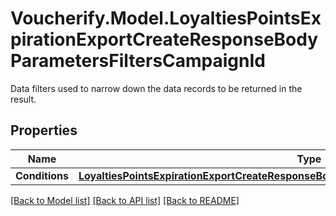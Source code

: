 # Voucherify.Model.LoyaltiesPointsExpirationExportCreateResponseBodyParametersFiltersCampaignId
Data filters used to narrow down the data records to be returned in the result.

## Properties

Name | Type | Description | Notes
------------ | ------------- | ------------- | -------------
**Conditions** | [**LoyaltiesPointsExpirationExportCreateResponseBodyParametersFiltersCampaignIdConditions**](LoyaltiesPointsExpirationExportCreateResponseBodyParametersFiltersCampaignIdConditions.md) |  | [optional] 

[[Back to Model list]](../README.md#documentation-for-models) [[Back to API list]](../README.md#documentation-for-api-endpoints) [[Back to README]](../README.md)

